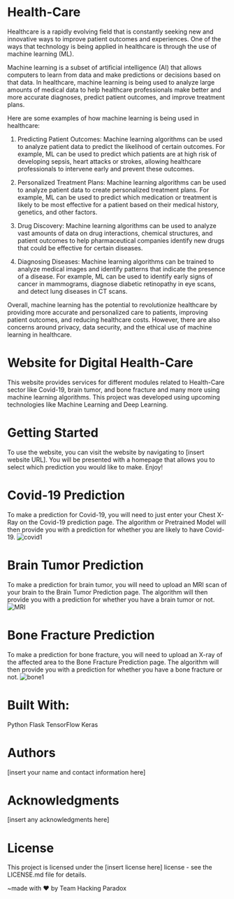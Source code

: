 # Health-Care
Healthcare is a rapidly evolving field that is constantly seeking new and innovative ways to improve patient outcomes and experiences. One of the ways that technology is being applied in healthcare is through the use of machine learning (ML).

Machine learning is a subset of artificial intelligence (AI) that allows computers to learn from data and make predictions or decisions based on that data. In healthcare, machine learning is being used to analyze large amounts of medical data to help healthcare professionals make better and more accurate diagnoses, predict patient outcomes, and improve treatment plans.

Here are some examples of how machine learning is being used in healthcare:



1) Predicting Patient Outcomes: Machine learning algorithms can be used to analyze patient data to predict the likelihood of certain outcomes. For example, ML can be used to predict which patients are at high risk of developing sepsis, heart attacks or strokes, allowing healthcare professionals to intervene early and prevent these outcomes.

2) Personalized Treatment Plans: Machine learning algorithms can be used to analyze patient data to create personalized treatment plans. For example, ML can be used to predict which medication or treatment is likely to be most effective for a patient based on their medical history, genetics, and other factors.

3) Drug Discovery: Machine learning algorithms can be used to analyze vast amounts of data on drug interactions, chemical structures, and patient outcomes to help pharmaceutical companies identify new drugs that could be effective for certain diseases.

4) Diagnosing Diseases: Machine learning algorithms can be trained to analyze medical images and identify patterns that indicate the presence of a disease. For example, ML can be used to identify early signs of cancer in mammograms, diagnose diabetic retinopathy in eye scans, and detect lung diseases in CT scans.


Overall, machine learning has the potential to revolutionize healthcare by providing more accurate and personalized care to patients, improving patient outcomes, and reducing healthcare costs. However, there are also concerns around privacy, data security, and the ethical use of machine learning in healthcare.

# Website for Digital Health-Care
This website provides services for different modules related to Health-Care sector like Covid-19, brain tumor, and bone fracture and many more using machine learning algorithms. This project was developed using upcoming technologies like Machine Learning and Deep Learning.


# Getting Started
To use the website, you can visit the website by navigating to [insert website URL]. You will be presented with a homepage that allows you to select which prediction you would like to make.
Enjoy!


# Covid-19 Prediction
To make a prediction for Covid-19, you will need to just enter your Chest X-Ray on the Covid-19 prediction page. The algorithm or Pretrained Model will then provide you with a prediction for whether you are likely to have Covid-19.
![covid1](https://user-images.githubusercontent.com/98695336/227757068-30a4d035-7ab8-4988-b8ab-5b96abfda999.jpg)


# Brain Tumor Prediction
To make a prediction for brain tumor, you will need to upload an MRI scan of your brain to the Brain Tumor Prediction page. The algorithm will then provide you with a prediction for whether you have a brain tumor or not.
![MRI](https://user-images.githubusercontent.com/98695336/227757092-65080a5b-1de8-4f91-ba7e-9d3573ec5bf8.jpg)

# Bone Fracture Prediction
To make a prediction for bone fracture, you will need to upload an X-ray of the affected area to the Bone Fracture Prediction page. The algorithm will then provide you with a prediction for whether you have a bone fracture or not.
![bone1](https://user-images.githubusercontent.com/98695336/227757099-6d4017b8-30ed-423e-b65a-69068b0c0e44.jpg)

# Built With:
Python
Flask
TensorFlow
Keras


# Authors
[insert your name and contact information here]

# Acknowledgments
[insert any acknowledgments here]

# License
This project is licensed under the [insert license here] license - see the LICENSE.md file for details.



~made with ❤️ by Team Hacking Paradox
